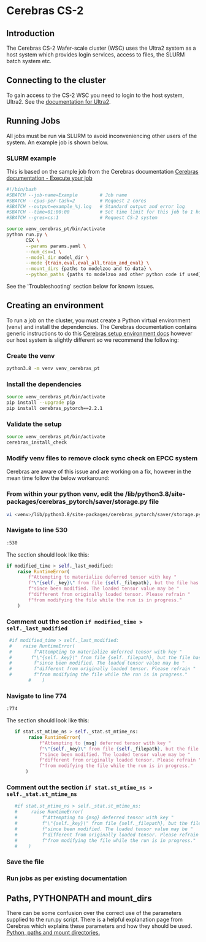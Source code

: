 # Cerebras CS-2

## Introduction

The Cerebras CS-2 Wafer-scale cluster (WSC) uses the Ultra2 system as a host system which provides login services, access to files, the SLURM batch system etc.

## Connecting to the cluster

To gain access to the CS-2 WSC you need to login to the host system, Ultra2. See the [documentation for Ultra2](../ultra2/connect.md#login).

## Running Jobs

All jobs must be run via SLURM to avoid inconveniencing other users of the system. An example job is shown below.

### SLURM example

This is based on the sample job from the Cerebras documentation [Cerebras documentation - Execute your job](https://docs.cerebras.net/en/latest/wsc/getting-started/cs-appliance.html#execute-your-job)

```bash
#!/bin/bash
#SBATCH --job-name=Example        # Job name
#SBATCH --cpus-per-task=2         # Request 2 cores
#SBATCH --output=example_%j.log   # Standard output and error log
#SBATCH --time=01:00:00           # Set time limit for this job to 1 hour
#SBATCH --gres=cs:1               # Request CS-2 system

source venv_cerebras_pt/bin/activate
python run.py \
       CSX \
       --params params.yaml \
       --num_csx=1 \
       --model_dir model_dir \
       --mode {train,eval,eval_all,train_and_eval} \
       --mount_dirs {paths to modelzoo and to data} \
       --python_paths {paths to modelzoo and other python code if used}
```

See the 'Troubleshooting' section below for known issues.

## Creating an environment

To run a job on the cluster, you must create a Python virtual environment (venv) and install the dependencies. The Cerebras documentation contains generic instructions to do this [Cerebras setup environment docs](https://docs.cerebras.net/en/latest/wsc/getting-started/setup-environment.html) however our host system is slightly different so we recommend the following:

### Create the venv

```bash
python3.8 -m venv venv_cerebras_pt
```

### Install the dependencies

```bash
source venv_cerebras_pt/bin/activate
pip install --upgrade pip
pip install cerebras_pytorch==2.2.1
```

### Validate the setup

```bash
source venv_cerebras_pt/bin/activate
cerebras_install_check
```

### Modify venv files to remove clock sync check on EPCC system

Cerebras are aware of this issue and are working on a fix, however in the mean time follow the below workaround:

### From within your python venv, edit the <venv>/lib/python3.8/site-packages/cerebras_pytorch/saver/storage.py file

```bash
vi <venv>/lib/python3.8/site-packages/cerebras_pytorch/saver/storage.py
```

### Navigate to line 530

```bash
:530
```

The section should look like this:

```python
if modified_time > self._last_modified:
    raise RuntimeError(
        f"Attempting to materialize deferred tensor with key "
        f"\"{self._key}\" from file {self._filepath}, but the file has "
        f"since been modified. The loaded tensor value may be "
        f"different from originally loaded tensor. Please refrain "
        f"from modifying the file while the run is in progress."
    )
```

### Comment out the section `if modified_time > self._last_modified`

```python
 #if modified_time > self._last_modified:
 #    raise RuntimeError(
 #        f"Attempting to materialize deferred tensor with key "
 #       f"\"{self._key}\" from file {self._filepath}, but the file has "
 #        f"since been modified. The loaded tensor value may be "
 #        f"different from originally loaded tensor. Please refrain "
 #        f"from modifying the file while the run is in progress."
        #    )
```

### Navigate to line 774

```bash
:774
```

The section should look like this:

```python
   if stat.st_mtime_ns > self._stat.st_mtime_ns:
        raise RuntimeError(
            f"Attempting to {msg} deferred tensor with key "
            f"\"{self._key}\" from file {self._filepath}, but the file has "
            f"since been modified. The loaded tensor value may be "
            f"different from originally loaded tensor. Please refrain "
            f"from modifying the file while the run is in progress."
       )
```

### Comment out the section `if stat.st_mtime_ns > self._stat.st_mtime_ns`

```python
   #if stat.st_mtime_ns > self._stat.st_mtime_ns:
   #     raise RuntimeError(
   #         f"Attempting to {msg} deferred tensor with key "
   #         f"\"{self._key}\" from file {self._filepath}, but the file has "
   #         f"since been modified. The loaded tensor value may be "
   #         f"different from originally loaded tensor. Please refrain "
   #         f"from modifying the file while the run is in progress."
   #    )
```

### Save the file

### Run jobs as per existing documentation

## Paths, PYTHONPATH and mount_dirs

There can be some confusion over the correct use of the parameters supplied to the run.py script. There is a helpful explanation page from Cerebras which explains these parameters and how they should be used. [Python, paths and mount directories.](https://docs.cerebras.net/en/latest/wsc/getting-started/mount_dir.html?highlight=mount#python-paths-and-mount-directories)
